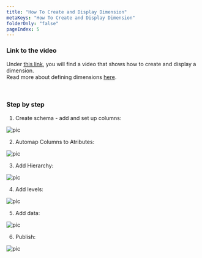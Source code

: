 ```yaml
---
title: "How To Create and Display Dimension"
metaKeys: "How To Create and Display Dimension"
folderOnly: "false"
pageIndex: 5
---
```


### Link to the video

Under [this link](https://profitbasedocs.blob.core.windows.net/videos/Dimension%20-%20Create%20and%20display%20dimension.mp4), you will find a video that shows how to create and display a dimension.  
Read more about defining dimensions [here](../../dimensions.md).

<br/>

### Step by step

1. Create schema - add and set up columns:

![pic](https://profitbasedocs.blob.core.windows.net/images/HTdim%20(1).png)

2. Automap Columns to Atributes:

![pic](https://profitbasedocs.blob.core.windows.net/images/HTdim%20(2).png)

3. Add Hierarchy:

![pic](https://profitbasedocs.blob.core.windows.net/images/HTdim%20(3).png)

4. Add levels:

![pic](https://profitbasedocs.blob.core.windows.net/images/HTdim%20(4).png)

5. Add data:

![pic](https://profitbasedocs.blob.core.windows.net/images/HTdim%20(5).png)

6. Publish:

![pic](https://profitbasedocs.blob.core.windows.net/images/HTdim%20(6).png)


